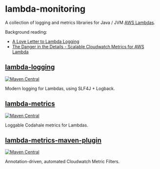 # lambda-monitoring

A collection of logging and metrics libraries for Java / JVM [AWS Lambdas](https://aws.amazon.com/lambda/).

Background reading:
 - [A Love Letter to Lambda Logging](https://medium.com/the-symphonium/a-love-letter-to-lambda-logging-974b0eb49273#.b7egnww56)
 - [The Danger in the Details - Scalable Cloudwatch Metrics for AWS Lambda](https://medium.com/the-symphonium/the-danger-in-the-details-scalable-cloudwatch-metrics-for-aws-lambda-b6c2910cb09c#.m3cc61ih1)

## [lambda-logging](lambda-logging/)

[![Maven Central](https://img.shields.io/maven-central/v/io.symphonia/lambda-logging.svg)](https://search.maven.org/artifact/io.symphonia/lambda-logging)

Modern logging for Lambdas, using SLF4J + Logback.

## [lambda-metrics](lambda-metrics/)

[![Maven Central](https://img.shields.io/maven-central/v/io.symphonia/lambda-metrics.svg)](https://search.maven.org/artifact/io.symphonia/lambda-metrics)

Loggable Codahale metrics for Lambdas.

## [lambda-metrics-maven-plugin](lambda-metrics-maven-plugin/)

[![Maven Central](https://img.shields.io/maven-central/v/io.symphonia/lambda-metrics-maven-plugin.svg)](https://search.maven.org/artifact/io.symphonia/lambda-metrics-maven-plugin)

Annotation-driven, automated Cloudwatch Metric Filters. 

